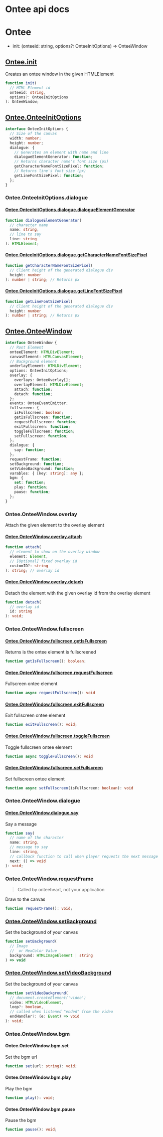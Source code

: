 # Ontee api docs

# Ontee

- init: (onteeid: string, options?: OnteeInitOptions) => OnteeWindow

## [Ontee.init](https://github.com/Oein/Ontee.JS/blob/master/exampleCodes/Ontee.init.md)

Creates an ontee window in the given HTMLElement

```ts
function init(
  // HTML Element id
  onteeid: string,
  options?: OnteeInitOptions
): OnteeWindow;
```

## [Ontee.OnteeInitOptions](https://github.com/Oein/Ontee.JS/blob/master/src/ontee/types.ts#L1)

```ts
interface OnteeInitOptions {
  // Size of the canvas
  width: number;
  height: number;
  dialogue: {
    // Generates an element with name and line
    dialogueElementGenerator: function;
    // Returns character name's font size (px)
    getCharacterNameFontSizePixel: function;
    // Returns line's font size (px)
    getLineFontSizePixel: function;
  };
}
```

### Ontee.OnteeInitOptions.dialogue

#### [Ontee.OnteeInitOptions.dialogue.dialogueElementGenerator](https://github.com/Oein/Ontee.JS/blob/master/exampleCodes/Ontee.OnteeInitOptions.dialogue.dialogueElementGenerator.md)

```ts
function dialogueElementGenerator(
  // character name
  name: string,
  // line to say
  line: string
): HTMLElement;
```

#### [Ontee.OnteeInitOptions.dialogue.getCharacterNameFontSizePixel](https://github.com/Oein/Ontee.JS/blob/master/exampleCodes/Ontee.OnteeInitOptions.dialogue.getCharacterNameFontSizePixel.md)

```ts
function getCharacterNameFontSizePixel(
  // Client height of the generated dialogue div
  height: number
): number | string; // Returns px
```

#### [Ontee.OnteeInitOptions.dialogue.getLineFontSizePixel](https://github.com/Oein/Ontee.JS/blob/master/exampleCodes/Ontee.OnteeInitOptions.dialogue.getLineFontSizePixel.md)

```ts
function getLineFontSizePixel(
  // Client height of the generated dialogue div
  height: number
): number | string; // Returns px
```

## [Ontee.OnteeWindow](https://github.com/Oein/Ontee.JS/blob/147830e9049284ecae30124355e53190cc0293ad/src/ontee/types.ts#L38)

```ts
interface OnteeWindow {
  // Root Element
  onteeElement: HTMLDivElement;
  canvasElement: HTMLCanvasElement;
  // Background element
  underlayElement: HTMLDivElement;
  options: OnteeInitOptions;
  overlay: {
    overlays: OnteeOverlay[];
    overlayElement: HTMLDivElement;
    attach: function;
    detach: function;
  };
  events: OnteeEventEmitter;
  fullscreen: {
    isFullscreen: boolean;
    getIsFullscreen: function;
    requestFullscreen: function;
    exitFullscreen: function;
    toggleFullscreen: function;
    setFullscreen: function;
  };
  dialogue: {
    say: function;
  };
  requestFrame: function;
  setBackground: function;
  setVideoBackground: function;
  varables: { [key: string]: any };
  bgm: {
    set: function;
    play: function;
    pause: function;
  };
}
```

### Ontee.OnteeWindow.overlay

Attach the given element to the overlay element

#### [Ontee.OnteeWindow.overlay.attach](https://github.com/Oein/Ontee.JS/blob/master/exampleCodes/Ontee.OnteeWindow.overlay.attach.md)

```ts
function attach(
  // element to show on the overlay window
  element: Element,
  // [Optional] fixed overlay id
  customID?: string
): string; // overlay id
```

#### [Ontee.OnteeWindow.overlay.detach](https://github.com/Oein/Ontee.JS/blob/master/exampleCodes/Ontee.OnteeWindow.overlay.detach.md)

Detach the element with the given overlay id from the overlay element

```ts
function detach(
  // overlay id
  id: string
): void;
```

### Ontee.OnteeWindow.fullscreen

#### [Ontee.OnteeWindow.fullscreen.getIsFullscreen](https://github.com/Oein/Ontee.JS/blob/master/exampleCodes/Ontee.OnteeWindow.fullscreen.getIsFullscreen.md)

Returns is the ontee element is fullscreened

```ts
function getIsFullscreen(): boolean;
```

#### [Ontee.OnteeWindow.fullscreen.requestFullscreen](https://github.com/Oein/Ontee.JS/blob/master/exampleCodes/Ontee.OnteeWindow.fullscreen.requestFullscreen.md)

Fullscreen ontee element

```ts
function async requestFullscreen(): void
```

#### [Ontee.OnteeWindow.fullscreen.exitFullscreen](https://github.com/Oein/Ontee.JS/blob/master/exampleCodes/Ontee.OnteeWindow.fullscreen.exitFullscreen.md)

Exit fullscreen ontee element

```ts
function exitFullscreen(): void;
```

#### [Ontee.OnteeWindow.fullscreen.toggleFullscreen](https://github.com/Oein/Ontee.JS/blob/master/exampleCodes/Ontee.OnteeWindow.fullscreen.toggleFullscreen.md)

Toggle fullscreen ontee element

```ts
function async toggleFullscreen(): void
```

#### [Ontee.OnteeWindow.fullscreen.setFullscreen](https://github.com/Oein/Ontee.JS/blob/master/exampleCodes/Ontee.OnteeWindow.fullscreen.setFullscreen.md)

Set fullscreen ontee element

```ts
function async setFullscreen(isFullscreen: boolean): void
```

### Ontee.OnteeWindow.dialogue

#### [Ontee.OnteeWindow.dialogue.say](https://github.com/Oein/Ontee.JS/blob/master/exampleCodes/Ontee.OnteeWindow.dialogue.say.md)

Say a message

```ts
function say(
  // name of the character
  name: string,
  // message to say
  line: string,
  // callback function to call when player requests the next message
  next: () => void
): void;
```

### Ontee.OnteeWindow.requestFrame

> Called by onteeheart, not your application

Draw to the canvas

```ts
function requestFrame(): void;
```

### [Ontee.OnteeWindow.setBackground](https://github.com/Oein/Ontee.JS/blob/master/exampleCodes/Ontee.OnteeWindow.setBackground.md)

Set the background of your canvas

```ts
function setBackground(
  // Image
  //  or HexColor Value
  background: HTMLImageElement | string
) => void
```

### [Ontee.OnteeWindow.setVideoBackground](https://github.com/Oein/Ontee.JS/blob/master/exampleCodes/Ontee.OnteeWindow.setVideoBackground.md)

Set the background of your canvas

```ts
function setVideoBackground(
  // document.createElement('video')
  video: HTMLVideoElement,
  loop?: boolean,
  // called when listened "ended" from the video
  endHandler?: (e: Event) => void
): void;
```

### Ontee.OnteeWindow.bgm

#### Ontee.OnteeWindow.bgm.set

Set the bgm url

```ts
function set(url: string): void;
```

#### Ontee.OnteeWindow.bgm.play

Play the bgm

```ts
function play(): void;
```

#### Ontee.OnteeWindow.bgm.pause

Pause the bgm

```ts
function pause(): void;
```
